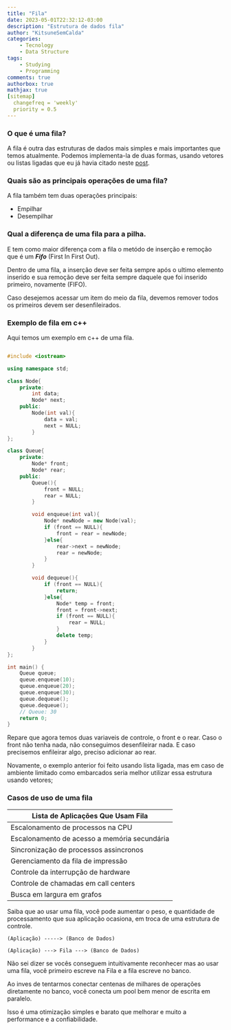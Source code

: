 ```yaml
---
title: "Fila"
date: 2023-05-01T22:32:12-03:00
description: "Estrutura de dados fila"
author: "KitsuneSemCalda"
categories:
    - Tecnology
    - Data Structure
tags:
    - Studying
    - Programming
comments: true
authorbox: true
mathjax: true
[sitemap]
  changefreq = 'weekly'
  priority = 0.5
---
```


### O que é uma fila?

A fila é outra das estruturas de dados mais simples e mais importantes que temos atualmente.
Podemos implementa-la de duas formas, usando vetores ou listas ligadas que eu já havia citado neste [post](https://foxtechworld.github.io/lista_ligada/).

### Quais são as principais operações de uma fila?

A fila também tem duas operações principais:
- Empilhar
- Desempilhar

### Qual a diferença de uma fila para a pilha.
E tem como maior diferença com a fila o metódo de inserção e remoção que é um ***Fifo*** (First In First Out).

Dentro de uma fila, a inserção deve ser feita sempre após o ultimo elemento inserido e sua remoção deve ser feita sempre daquele que foi inserido primeiro, novamente (FIFO).

Caso desejemos acessar um item do meio da fila, devemos remover todos os primeiros devem ser desenfileirados.

### Exemplo de fila em c++

Aqui temos um exemplo em c++ de uma fila.

```cpp

#include <iostream>

using namespace std;

class Node{
    private:
        int data;
        Node* next;
    public:
        Node(int val){
            data = val;
            next = NULL;
        }
};

class Queue{
    private:
        Node* front;
        Node* rear;
    public:
        Queue(){
            front = NULL;
            rear = NULL;
        }

        void enqueue(int val){
            Node* newNode = new Node(val);
            if (front == NULL){
                front = rear = newNode;
            }else{
                rear->next = newNode;
                rear = newNode;
            }
        }

        void dequeue(){
            if (front == NULL){
                return;
            }else{
                Node* temp = front;
                front = front->next;
                if (front == NULL){
                    rear = NULL;
                }
                delete temp;
            }
        }
};

int main() {
    Queue queue;
    queue.enqueue(10);
    queue.enqueue(20);
    queue.enqueue(30);
    queue.dequeue();
    queue.dequeue();
    // Queue: 30
    return 0;
}
```
Repare que agora temos duas variaveis de controle, o front e o rear. Caso o front não tenha nada, não conseguimos desenfileirar nada.
E caso precisemos enfileirar algo, preciso adicionar ao rear.

Novamente, o exemplo anterior foi feito usando lista ligada, mas em caso de ambiente limitado como embarcados seria melhor utilizar essa estrutura usando vetores;

### Casos de uso de uma fila

| Lista de Aplicações Que Usam Fila                  |
|----------------------------------------------------|
| Escalonamento de processos na CPU                  |
| Escalonamento de acesso a memória secundária       |
| Sincronização de processos assincronos             |
| Gerenciamento da fila de impressão                 |
| Controle da interrupção de hardware                |
| Controle de chamadas em call centers               |
| Busca em largura em grafos                         |

Saiba que ao usar uma fila, você pode aumentar o peso, e quantidade de processamento que sua aplicação ocasiona, em troca de uma estrutura de controle.

```
(Aplicação) -----> (Banco de Dados)

(Aplicação) ---> Fila ---> (Banco de Dados)
```

Não sei dizer se vocês conseguem intuitivamente reconhecer mas ao usar uma fila, você primeiro escreve na Fila e a fila escreve no banco.

Ao inves de tentarmos conectar centenas de milhares de operações diretamente no banco, você conecta um pool bem menor de escrita em paralelo.

Isso é uma otimização simples e barato que melhorar e muito a performance e a confiabilidade.
